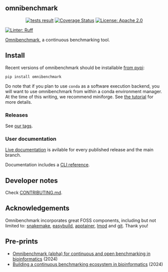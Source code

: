 ## omnibenchmark

<p align="center">
<a href="https://github.com/omnibenchmark/omnibenchmark/tree/refs/heads/main"><img alt="tests result" src="https://github.com/omnibenchmark/omnibenchmark/actions/workflows/tests.yml/badge.svg?branch=main"></a>
<a href="https://github.com/omnibenchmark/omnibenchmark"><img alt="Coverage Status" src="./reports/coverage.svg"></a>
<a href="https://github.com/omnibenchmark/omnibenchmark/blob/main/LICENSE"><img alt="License: Apache 2.0" src="https://img.shields.io/badge/License-Apache_2.0-blue.svg"></a>
</p>

[![Linter: Ruff](https://img.shields.io/badge/Linter-Ruff-brightgreen?style=flat-square)](https://github.com/astral-sh/ruff)


[Omnibenchmark](https://omnibenchmark.org), a continuous benchmarking tool.

## Install

Recent versions of omnibenchmark should be installable [from pypi](https://pypi.org/project/omnibenchmark/):

```
pip install omnibenchmark
```

Do note that if you plan to use `conda` as a software execution backend, you will want to use omnibenchmark from within a conda environment manager. At the time of this writing, we recommend miniforge. See [the tutorial](https://omnibenchmark.org/tutorial/) for more details.

### Releases

See [our tags](https://github.com/omnibenchmark/omnibenchmark/tags).


### User documentation

[Live documentation](https://docs.omnibenchmark.org/latest) is avilable for every published release and the main branch.

Documentation includes a [CLI reference](https://docs.omnibenchmark.org/latest/reference/).

## Developer notes

Check [CONTRIBUTING.md](https://github.com/omnibenchmark/omnibenchmark/blob/main/CONTRIBUTING.md).

## Acknowledgements

Omnibenchmark incorporates great FOSS components, including but not limited to: [snakemake](https://snakemake.readthedocs.io/en/stable/), [easybuild](https://easybuild.io/), [apptainer](https://apptainer.org/), [lmod](https://lmod.readthedocs.io/en/latest/) and [git](https://git-scm.com/). Thank you!

## Pre-prints

- [Omnibenchmark (alpha) for continuous and open benchmarking in bioinformatics](https://arxiv.org/abs/2409.17038) (2024)
- [Building a continuous benchmarking ecosystem in bioinformatics](https://arxiv.org/abs/2409.15472) (2024)
